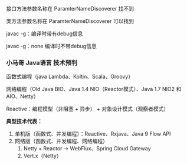 接口方法参数名称在 ParamterNameDiscoverer 找不到

类方法参数名称在 ParamterNameDiscoverer 可以找到

javac -g：编译时带有debug信息

javac -g：none 编译时不带debug信息



### 小马哥 Java语言 技术预判

函数式编程（java Lambda、Koltin、Scala、Groovy）

网络编程（Old Java BIO、Java 1.4 NIO（Reactor模式）、Java 1.7 NIO2 和 AIO、Netty）

Reactive：编程模型（非阻塞 + 异步） + 对象设计模式（观察者模式）

**典型技术代表：**

1. 单机版（函数式、并发编程）：Reactive、Rxjava、Java 9 Flow API
2. 网络版（函数式、并发编程、网络编程）
   1. Netty + Reactor -> WebFlux、Spring Cloud Gateway
   2. Vert.x（Netty）